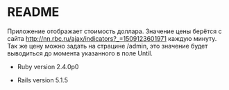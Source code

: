 # README
Приложение отображает стоимость доллара. Значение цены берётся с сайта http://nn.rbc.ru/ajax/indicators?_=1509123601971 каждую минуту. Так же цену можно задать на страцине /admin, это значение будет выводиться до момента указанного в поле Until.

* Ruby version 2.4.0p0

* Rails version 5.1.5